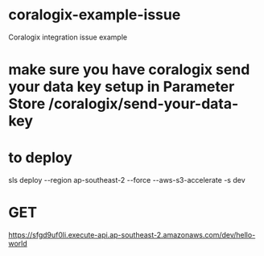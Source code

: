 # coralogix-example-issue
Coralogix integration issue example
# make sure you have coralogix send your data key setup in Parameter Store /coralogix/send-your-data-key
# to deploy
sls deploy --region ap-southeast-2 --force --aws-s3-accelerate -s dev
# GET
https://sfgd9uf0li.execute-api.ap-southeast-2.amazonaws.com/dev/hello-world
